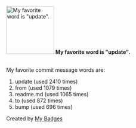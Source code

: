 <img src="https://github.com/my-badges/my-badges/blob/master/src/all-badges/favorite-word/favorite-word.png?raw=true" alt="My favorite word is &quot;update&quot;." title="My favorite word is &quot;update&quot;." width="128">
<strong>My favorite word is &quot;update&quot;.</strong>
<br><br>

My favorite commit message words are:

1. update (used 2410 times)
2. from (used 1079 times)
3. readme.md (used 1065 times)
4. to (used 872 times)
5. bump (used 696 times)


Created by <a href="https://github.com/my-badges/my-badges">My Badges</a>